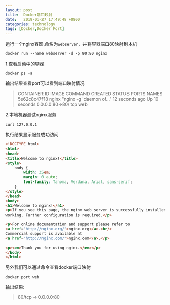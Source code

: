 ```yaml
---
layout: post
title:  Docker端口映射
date:   2019-01-27 17:49:48 +0800
categories: technology
tags: [Docker,Docker Port]
---
```


运行一个nginx容器,命名为`webserver`，并将容器端口80映射到本机

```shell
docker run --name webserver -d -p 80:80 nginx
```

1.查看启动中的容器

``` shell
docker ps -a
```

输出结果查看port可以看到端口映射情况

>CONTAINER ID        IMAGE               COMMAND                  CREATED             STATUS              PORTS
NAMES
5e62c8c47f18        nginx               "nginx -g 'daemon of…"   12 seconds ago      Up 10 seconds       0.0.0.0:80->80/
tcp   web

2.本地机器测试nginx服务

```shell
curl 127.0.0.1
```

执行结果显示服务成功访问

```html
<!DOCTYPE html>
<html>
<head>
<title>Welcome to nginx!</title>
<style>
    body {
        width: 35em;
        margin: 0 auto;
        font-family: Tahoma, Verdana, Arial, sans-serif;
    }
</style>
</head>
<body>
<h1>Welcome to nginx!</h1>
<p>If you see this page, the nginx web server is successfully installed and
working. Further configuration is required.</p>

<p>For online documentation and support please refer to
<a href="http://nginx.org/">nginx.org</a>.<br/>
Commercial support is available at
<a href="http://nginx.com/">nginx.com</a>.</p>

<p><em>Thank you for using nginx.</em></p>
</body>
</html>
```

另外我们可以通过命令查看docker端口映射

```shell
docker port web
```

输出结果:

>80/tcp -> 0.0.0.0:80